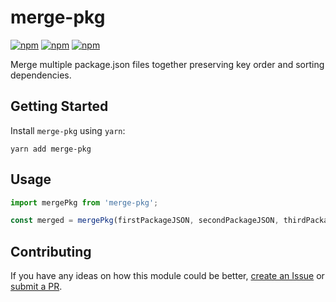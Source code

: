 # merge-pkg

[![npm](https://img.shields.io/npm/v/merge-pkg.svg)](https://www.npmjs.com/package/merge-pkg)
[![npm](https://img.shields.io/npm/dt/merge-pkg.svg)](https://www.npmjs.com/package/merge-pkg)
[![npm](https://img.shields.io/npm/l/merge-pkg.svg)](https://github.com/negativetwelve/merge-pkg/blob/master/LICENSE)

Merge multiple package.json files together preserving key order and sorting dependencies.

## Getting Started

Install `merge-pkg` using `yarn`:

```shell
yarn add merge-pkg
```

## Usage

```javascript
import mergePkg from 'merge-pkg';

const merged = mergePkg(firstPackageJSON, secondPackageJSON, thirdPackageJSON);
```

## Contributing

If you have any ideas on how this module could be better, [create an Issue](https://github.com/negativetwelve/merge-pkg/issues) or [submit a PR](https://github.com/negativetwelve/merge-pkg/pulls).
